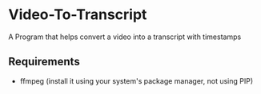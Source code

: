# Video-To-Transcript
A Program that helps convert a video into a transcript with timestamps

## Requirements
- ffmpeg (install it using your system's package manager, not using PIP)
